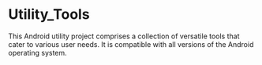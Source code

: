 # Utility_Tools
This Android utility project comprises a collection of versatile tools that cater to various user needs. It is compatible with all versions of the Android operating system.
